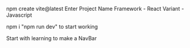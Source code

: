 npm create vite@latest
Enter Project Name
Framework - React
Variant - Javascript

npm i 
"npm run dev" to start working 

Start with learning to make a NavBar
